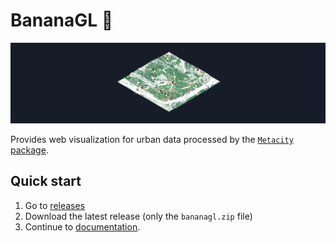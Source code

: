 # BananaGL 🍌

![BananaGL](./title.png)

Provides web visualization for urban data processed by the [`Metacity` package](https://github.com/MetacitySuite/Metacity).

## Quick start
1) Go to [releases](https://github.com/MetacitySuite/BananaGL/releases/)
2) Download the latest release (only the `bananagl.zip` file)
3) Continue to [documentation](https://docs.metacity.cc/metacity/tools/bananagl).







 